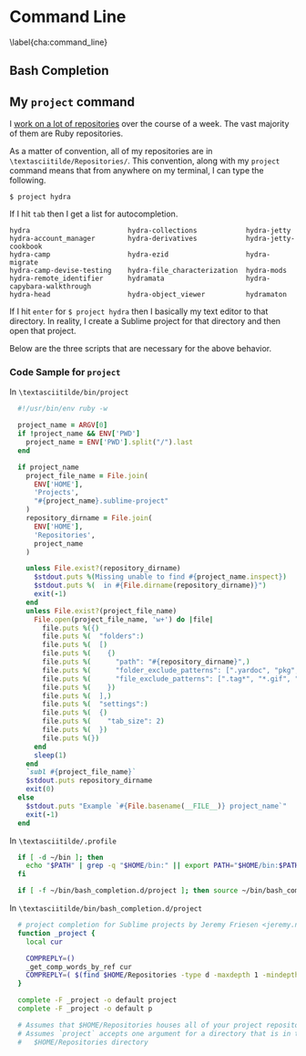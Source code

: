 # Command Line
\label{cha:command_line}

## Bash Completion

## My `project` command

I [work on a lot of repositories](https://github.com/jeremyf) over the course of a week.
The vast majority of them are Ruby repositories.

As a matter of convention, all of my repositories are in `\textasciitilde/Repositories/`.
This convention, along with my `project` command means that from anywhere on my terminal, I can type the following.

`$ project hydra`

If I hit `tab` then I get a list for autocompletion.

```console
hydra                        hydra-collections            hydra-jetty
hydra-account_manager        hydra-derivatives            hydra-jetty-cookbook
hydra-camp                   hydra-ezid                   hydra-migrate
hydra-camp-devise-testing    hydra-file_characterization  hydra-mods
hydra-remote_identifier      hydramata                    hydra-capybara-walkthrough
hydra-head                   hydra-object_viewer          hydramaton
```

If I hit `enter` for `$ project hydra` then I basically my text editor to that directory.
In reality, I create a Sublime project for that directory and then open that project.

Below are the three scripts that are necessary for the above behavior.

### Code Sample for `project`

In `\textasciitilde/bin/project`

```ruby
  #!/usr/bin/env ruby -w

  project_name = ARGV[0]
  if !project_name && ENV['PWD']
    project_name = ENV['PWD'].split("/").last
  end

  if project_name
    project_file_name = File.join(
      ENV['HOME'],
      'Projects',
      "#{project_name}.sublime-project"
    )
    repository_dirname = File.join(
      ENV['HOME'],
      'Repositories',
      project_name
    )

    unless File.exist?(repository_dirname)
      $stdout.puts %(Missing unable to find #{project_name.inspect})
      $stdout.puts %(  in #{File.dirname(repository_dirname)}")
      exit(-1)
    end
    unless File.exist?(project_file_name)
      File.open(project_file_name, 'w+') do |file|
        file.puts %({)
        file.puts %(  "folders":)
        file.puts %(  [)
        file.puts %(    {)
        file.puts %(      "path": "#{repository_dirname}",)
        file.puts %(      "folder_exclude_patterns": [".yardoc", "pkg", "tags", "doc",  "coverage","tmp","jetty", ".bundle", ".yardoc"],)
        file.puts %(      "file_exclude_patterns": [".tag*", "*.gif", "*.jpg", "tags", "*.png", ".tags", ".tags_sorted_by_file", "*.log", "*.sqlite3", "*.sql"])
        file.puts %(    })
        file.puts %(  ],)
        file.puts %(  "settings":)
        file.puts %(  {)
        file.puts %(    "tab_size": 2)
        file.puts %(  })
        file.puts %(})
      end
      sleep(1)
    end
    `subl #{project_file_name}`
    $stdout.puts repository_dirname
    exit(0)
  else
    $stdout.puts "Example `#{File.basename(__FILE__)} project_name`"
    exit(-1)
  end
```

In `\textasciitilde/.profile`

```sh
  if [ -d ~/bin ]; then
    echo "$PATH" | grep -q "$HOME/bin:" || export PATH="$HOME/bin:$PATH"
  fi

  if [ -f ~/bin/bash_completion.d/project ]; then source ~/bin/bash_completion.d/project; fi
```

In `\textasciitilde/bin/bash_completion.d/project`

```sh
  # project completion for Sublime projects by Jeremy Friesen <jeremy.n.friesen@gmail.com>
  function _project {
    local cur

    COMPREPLY=()
    _get_comp_words_by_ref cur
    COMPREPLY=( $(find $HOME/Repositories -type d -maxdepth 1 -mindepth 1 -exec basename {} \; | egrep "^$cur"))
  }

  complete -F _project -o default project
  complete -F _project -o default p

  # Assumes that $HOME/Repositories houses all of your project repositories.
  # Assumes `project` accepts one argument for a directory that is in the
  #   $HOME/Repositories directory
```